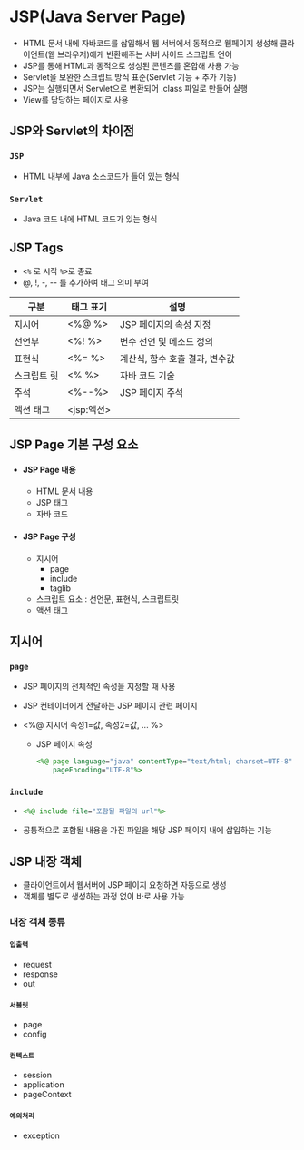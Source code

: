 # JSP(Java Server Page)

* HTML 문서 내에 자바코드를 삽입해서 웹 서버에서 동적으로 웹페이지 생성해 클라이언트(웹 브라우저)에게 반환해주는 서버 사이드 스크립트 언어
* JSP를 통해 HTML과 동적으로 생성된 콘텐츠를 혼합해 사용 가능
* Servlet을 보완한 스크립트 방식 표준(Servlet 기능 + 추가 기능)
* JSP는 실행되면서 Servlet으로 변환되어 .class 파일로 만들어 실행
* View를 담당하는 페이지로 사용

## JSP와 Servlet의 차이점

### `JSP`

* HTML 내부에 Java 소스코드가 들어 있는 형식

### `Servlet`

* Java 코드 내에 HTML 코드가 있는 형식

## JSP Tags

* `<%` 로 시작 `%>`로 종료
* @, !, -, -- 를 추가하여 태그 의미 부여

| 구분        | 태그 표기   | 설명                           |
| ----------- | ----------- | ------------------------------ |
| 지시어      | <%@ %>      | JSP 페이지의 속성 지정         |
| 선언부      | <%! %>      | 변수 선언 및 메소드 정의       |
| 표현식      | <%= %>      | 계산식, 함수 호출 결과, 변수값 |
| 스크립트 릿 | <% %>       | 자바 코드 기술                 |
| 주석        | <%--%>      | JSP 페이지 주석                |
| 액션 태그   | \<jsp:액션> |                                |

## JSP Page 기본 구성 요소

* #### JSP Page 내용

  * HTML 문서 내용
  * JSP 태그
  * 자바 코드

* #### JSP Page 구성

  * 지시어 
    * page
    * include
    * taglib
  * 스크립트 요소 : 선언문, 표현식, 스크립트릿
  * 액션 태그

## 지시어

### `page`

* JSP 페이지의 전체적인 속성을 지정할 때 사용

* JSP 컨테이너에게 전달하는 JSP 페이지 관련 페이지

* <%@ 지시어 속성1=값, 속성2=값, ... %>

  * JSP 페이지 속성

    ```jsp
    <%@ page language="java" contentType="text/html; charset=UTF-8"
        pageEncoding="UTF-8"%>
    ```

### `include` 

* ```jsp
  <%@ include file="포함될 파일의 url"%>
  ```

* 공통적으로 포함될 내용을 가진 파일을 해당 JSP 페이지 내에 삽입하는 기능

## JSP 내장 객체

* 클라이언트에서 웹서버에 JSP 페이지 요청하면 자동으로 생성
* 객체를 별도로 생성하는 과정 없이 바로 사용 가능

### 내장 객체 종류

#### `입출력`

* request
* response
* out

#### `서블릿`

* page
* config

#### `컨텍스트`

* session
* application
* pageContext

#### `예외처리`

* exception